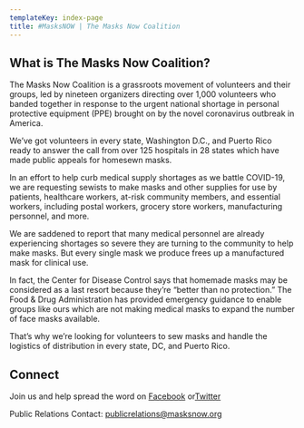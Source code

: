 ```yaml
---
templateKey: index-page
title: #MasksNOW | The Masks Now Coalition
---
```

## What is The Masks Now Coalition?

The Masks Now Coalition is a grassroots movement of volunteers and their groups, led by nineteen organizers directing over 1,000 volunteers who banded together in response to the urgent national shortage in personal protective equipment (PPE) brought on by the novel coronavirus outbreak in America. 

We’ve got volunteers in every state, Washington D.C., and Puerto Rico ready to answer the call from over 125 hospitals in 28 states which have made public appeals for homesewn masks.

In an effort to help curb medical supply shortages as we battle COVID-19, we are requesting sewists to make masks and other supplies for use by patients, healthcare workers, at-risk community members, and essential workers, including postal workers, grocery store workers, manufacturing personnel, and more.

We are saddened to report that many medical personnel are already experiencing shortages so severe they are turning to the community to help make masks. But every single mask we produce frees up a manufactured mask for clinical use.

In fact, the Center for Disease Control says that homemade masks may be considered as a last resort because they’re “better than no protection.” The Food & Drug Administration has provided emergency guidance to enable groups like ours which are not making medical masks to expand the number of face masks available. 

That’s why we’re looking for volunteers to sew masks and handle the logistics of distribution in every state, DC, and Puerto Rico. 

## Connect

Join us and help spread the word on [Facebook](https://www.facebook.com/groups/837899896730511/) or[Twitter](https://twitter.com/masksnoworg)

Public Relations Contact: [publicrelations@masksnow.org](mailto:publicrelations@masksnow.org)
